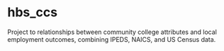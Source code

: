 # hbs_ccs

Project to relationships between community college attributes and local employment outcomes, combining IPEDS, NAICS, and US Census data.
